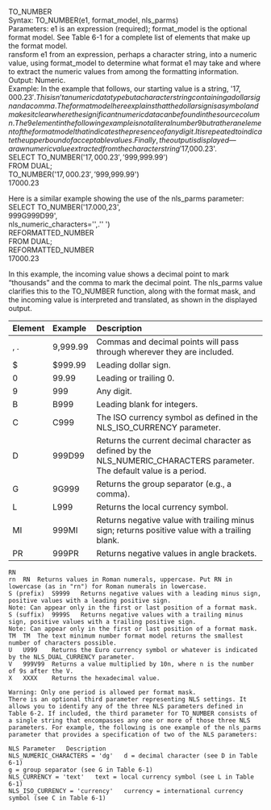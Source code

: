 TO_NUMBER						
	Syntax: TO_NUMBER(e1, format_model, nls_parms)					
	Parameters: e1 is an expression (required); format_model is the optional format model. See Table 6-1 for a complete list of elements that make up the format model.					
	ransform e1 from an expression, perhaps a character string, into a numeric value, using format_model to determine what format e1 may take and where to extract the numeric values from among the formatting information.					
	Output: Numeric.					
Example: In the example that follows, our starting value is a string, '$17,000.23'. This isn’t a numeric data type but a character string containing a dollar sign and a comma. The format model here explains that the dollar sign is a symbol and makes it clear where the significant numeric data can be found in the source column. The 9 element in the following example is not a literal number 9 but rather an element of the format model that indicates the presence of any digit. It is repeated to indicate the upper bound of acceptable values. Finally, the output is displayed—a raw numeric value extracted from the character string '$17,000.23'.						
	SELECT TO_NUMBER('$17,000.23','$999,999.99')					
	FROM DUAL;					
	TO_NUMBER('$17,000.23','$999,999.99')					
	17000.23					
						
Here is a similar example showing the use of the nls_parms parameter:						
	SELECT TO_NUMBER('17.000,23',					
	999G999D99',					
	nls_numeric_characters='',.'' ')					
	REFORMATTED_NUMBER					
	FROM DUAL;					
	REFORMATTED_NUMBER					
	17000.23					
						
In this example, the incoming value shows a decimal point to mark “thousands” and the comma to mark the decimal point. The nls_parms value clarifies this to the TO_NUMBER function, along with the format mask, and the incoming value is interpreted and translated, as shown in the displayed output.						
		
						
|Element|Example|Description|
|:------|:------|:----------|
|, .|9,999.99|Commas and decimal points will pass through wherever they are included.|		
|$|$999.99|Leading dollar sign.|
|0|99.99|Leading or trailing 0.|			
|9|999|Any digit.|			
|B|B999|Leading blank for integers.|			
|C|C999|The ISO currency symbol as defined in the NLS_ISO_CURRENCY parameter.|			
|D|999D99|Returns the current decimal character as defined by the NLS_NUMERIC_CHARACTERS parameter. The default value is a period.|	|EEEE|9.9EEE|Returns a value in scientific notation.|			
|G|9G999|Returns the group separator (e.g., a comma).|			
|L|L999|Returns the local currency symbol.|			
|MI|999MI|Returns negative value with trailing minus sign; returns positive value with a trailing blank.|			
|PR|999PR|Returns negative values in angle brackets.|			
	RN					
	rn	RN	Returns values in Roman numerals, uppercase. Put RN in lowercase (as in "rn") for Roman numerals in lowercase.			
	S (prefix)	S9999	Returns negative values with a leading minus sign, positive values with a leading positive sign.			
	Note: Can appear only in the first or last position of a format mask.					
	S (suffix)	9999S	Returns negative values with a trailing minus sign, positive values with a trailing positive sign.			
	Note: Can appear only in the first or last position of a format mask.					
	TM	TM	The text minimum number format model returns the smallest number of characters possible.			
	U	U999	Returns the Euro currency symbol or whatever is indicated by the NLS_DUAL_CURRENCY parameter.			
	V	999V99	Returns a value multiplied by 10n, where n is the number of 9s after the V.			
	X	XXXX	Returns the hexadecimal value.			
						
	Warning: Only one period is allowed per format mask.					
	There is an optional third parameter representing NLS settings. It allows you to identify any of the three NLS parameters defined in Table 6-2. If included, the third parameter for TO_NUMBER consists of a single string that encompasses any one or more of those three NLS parameters. For example, the following is one example of the nls_parms parameter that provides a specification of two of the NLS parameters:					
						
	NLS Parameter	Description				
	NLS_NUMERIC_CHARACTERS = 'dg'	d = decimal character (see D in Table 6-1)				
	g = group separator (see G in Table 6-1)					
	NLS_CURRENCY = 'text'	text = local currency symbol (see L in Table 6-1)				
	NLS_ISO_CURRENCY = 'currency'	currency = international currency symbol (see C in Table 6-1)				
						
						
